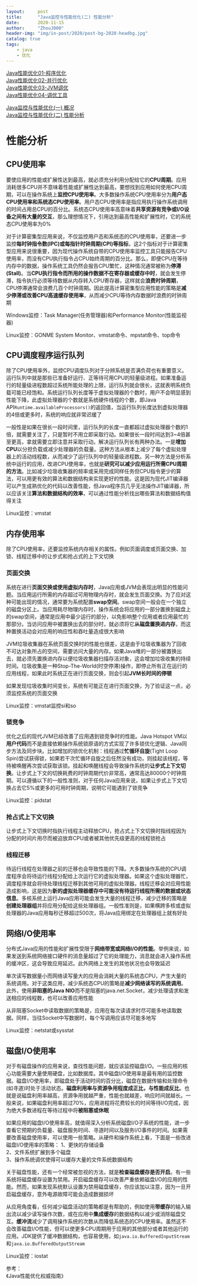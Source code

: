 ```yaml
---
layout:     post
title:      "Java监控与性能优化(二) 性能分析"
date:       2020-11-15
author:     "ZhouJ000"
header-img: "img/in-post/2020/post-bg-2020-headbg.jpg"
catalog: true
tags:
    - java
    - 优化
--- 
```


[Java性能优化01-程序优化](https://zhouj000.github.io/2019/01/06/java-optimize-01/)  
[Java性能优化02-并行优化](https://zhouj000.github.io/2019/01/08/java-optimize-02/)  
[Java性能优化03-JVM调优](https://zhouj000.github.io/2019/01/10/java-optimize-03/)  
[Java性能优化04-调优工具](https://zhouj000.github.io/2019/01/11/java-optimize-04/)  

[Java监控与性能优化(一) 概况](https://zhouj000.github.io/2020/02/04/java-monitoring-optimization-1/)  
[Java监控与性能优化(二) 性能分析](https://zhouj000.github.io/2020/11/15/java-monitoring-optimization-2/)  




# 性能分析

## CPU使用率

要使应用的性能或扩展性达到最高，就必须充分利用分配给它的**CPU周期**。应用消耗很多CPU并不意味着性能或扩展性达到最高，要想找到应用如何使用CPU周期，可以在操作系统上**监控CPU使用率**。大多数操作系统CPU使用率分为**用户态CPU使用率和系统态CPU使用率**。用户态CPU使用率是指应用执行操作系统调用的时间占用总CPU的百分比。系统态CPU使用率高意味着**共享资源有竞争或I/O设备之间有大量的交互**，那么理想情况下，引用达到最高性能和扩展性时，它的系统态CPU使用率为0%

对于计算密集型应用来说，不仅监控用户态和系统态的CPU使用率，还要进一步监控**每时钟指令数(IPC)或每指针时钟周期(CPI)等指标**，这2个指标对于计算密集型应用来说很重要，因为现代操作系统自带的CPU使用率监控工具只能报告CPU使用率，而没有CPU执行指令占CPU始终周期的百分比。那么，即便CPU在等待内存中的数据，操作系统工具仍然会报告CPU繁忙，这种情况通常被称为**停滞(Stall)**。当**CPU执行指令而所用的操作数据不在寄存器或缓存中时**，就会发生停滞，指令执行必须等待数据从内存转入CPU寄存器，这样就会**浪费时钟周期**，CPU停滞通常会浪费几百个时钟周期。因此提高计算密集型应用性能的策略是**减少停滞或改善CPU高速缓存使用率**，从而减少CPU等待内存数据时浪费的时钟周期

Windows监控：Task Manager(任务管理器)和Performance Monitor(性能监视器)

Linux监控：GONME System Monitor、vmstat命令、mpstat命令、top命令

## CPU调度程序运行队列

除了CPU使用率外，监控CPU调度队列对于分辨系统是否满负荷也有重要意义。运行队列中就是那些已准备好运行、正等待可用CPU的轻量级进程。如果准备运行的轻量级进程数超过系统所能处理的上限，运行队列就会很长，这就表明系统负载可能已经饱和。系统运行队列长度等于虚拟处理器的个数时，用户不会明显感到性能下降，此虚拟处理器的个数就是系统硬件线程的个数，即Java API`Runtime.availableProcessors()`的返回值，当运行队列长度达到虚拟处理器的4倍或更多时，系统的响应就非常迟缓了

一般性是如果在很长一段时间里，运行队列的长度一直都超过虚拟处理器个数的1倍，就需要关注了，只是暂时不用立即采取行动。如果很长一段时间达到3~4倍甚至更高，拿就需要立即注意并采取行动。解决运行队列长有两种办法。一是**增加CPU**以分担负载或减少处理器的负载量。这种方法从根本上减少了每个虚拟处理器上的活动线程数，从而减少了运行队列中的轻量级进程数。另一种方法是分析系统中运行的应用，改进CPU使用率，也就是**研究可以减少应用运行所需CPU周期的方法**。比如减少垃圾收集器的频率或采用完成同样任务但CPU指令更少的算法，可以用更有效的算法和数据结构来实现更好的性能。这是因为现代JIT编译器可以产生成熟优化的代码以改善性能，但Java程序员几乎无法操作JIT编译器，所以应该关注**算法和数据结构的效率**，可以通过性能分析找出哪些算法和数据结构值得关注

Linux监控：vmstat

## 内存使用率

除了CPU使用率，还要监控系统内存相关的属性。例如页面调度或页面交换、加锁、线程迁移中的让步式和抢占式的上下文切换

### 页面交换

系统在进行**页面交换或使用虚拟内存时**，Java应用或JVM会表现出明显的性能问题。当应用运行所需的内存超过可用物理内存时，就会发生页面交换。为了应对这种可能出现的情况，通常要为系统配置**swap空间**。swap空间一般会在一个独立的磁盘分区上。当应用耗尽物理内存时，操作系统会将应用的一部分置换到磁盘上的swap空间，通常是应用中最少运行的部分，以免影响整个应用或者应用最忙的那部分。当访问应用中被置换出去的部分时，就必须将它**从磁盘置换进内存**，而这种置换活动会对应用的响应性和吞吐量造成很大影响

JVM垃圾收集器在系统页面交换时的性能也很差，这是由于垃圾收集器为了回收不可达对象所占的空间，需要访问大量的内存。如果Java堆的一部分被置换出去，就必须先置换进内存以便垃圾收集器扫描存活对象，这会增加垃圾收集的持续时间。垃圾收集是一种Stop-The-World(时空停滞)操作，即停止所有正在运行的应用线程，如果此时系统正在进行页面交换，则会引起**JVM长时间的停顿**

如果发现垃圾收集时间变长，系统有可能正在进行页面交换，为了验证这一点，必须监控系统的页面交换

Linux监控：vmstat监控si和so

### 锁竞争

优化之后的现代JVM已经改善了应用遇到锁竞争时的性能。Java Hotspot VM以**用户代码**而不是直接依赖操作系统锁原语的方式实现了许多锁优化逻辑、Java同步方法及同步块。比如增加的锁优化机制：线程通过**忙循环自旋**(Tight Loop Spin)尝试获得锁，如果若干次忙循环自旋之后任然没有成功，则挂起该线程，等待被唤醒再次尝试获取该锁。挂起和唤醒线程会导致操作系统的**让步式上下文切换**。让步式上下文的切换耗费的时钟周期代价非常高，通常高达80000个时钟周期。可以遵循以下的一般性准则，对于任何Java应用来说，如果让步式上下文切换占去它5%或更多的可用时钟周期，说明它可能遇到了锁竞争

Linux监控：pidstat

### 抢占式上下文切换

让步式上下文切换时指执行线程主动释放CPU，抢占式上下文切换时指线程因为分配的时间片用尽而被迫放弃CPU或者被其他优先级更高的线程锁抢占

### 线程迁移

待运行线程在处理器之前的迁移也会导致性能的下降。大多数操作系统的CPU调度程序会将待运行线程分配给上次运行它的虚拟处理器。如果这个虚拟处理器忙，调度程序就会将待处理线程迁移到其他可用的虚拟处理器。线程迁移会对应用性能造成影响，这是因为**新的虚拟处理器缓存中可能没有待运行线程所需的数据或状态信息**。多核系统上运行Java应用可能会发生大量的线程迁移，减少迁移的策略是**创建处理器组**并将应用分配给这些处理器组。一般性准则是，如果横跨多核或虚拟处理器的Java应用每秒迁移超过500次，将Java应用绑定在处理器组上就有好处

## 网络I/O使用率

分布式Java应用的性能和扩展性受限于**网络带宽或网络I/O的性能**。举例来说，如果发送到系统网络接口硬件的消息量超过了它的处理能力，消息就会进入操作系统的缓冲区，这会导致应用延迟。此外网络上发生的其他状况也会导致延迟

单次读写数据量小而网络读写量大的应用会消耗大量的系统态CPU，产生大量的系统调用。对于这类应用，减少系统态CPU的策略是**减少网络读写的系统调用**。此外，使用**非阻塞的Java NIO**而不是阻塞的java.net.Socket，减少处理请求和发送相应的线程数，也可以改善应用性能

从非阻塞Socket中读取数据的策略是，应用在每次读请求时尽可能多地读取数据。同样，当往Socket中写数据时，每个写调用应该尽可能多地写

Linux监控：netstat或sysstat

## 磁盘I/O使用率

对于有磁盘操作的应用来说，查找性能问题，就应该监控磁盘I/O。一些应用的核心功能需要大量使用硬盘，比如数据库。其中磁盘I/O使用率是最有用的监控数据。磁盘I/O使用率，即磁盘处于活动时间的百分比，磁盘在数据传输和处理命令(如寻道)时处于活动状态。**磁盘利用率与资源争用程度成正比，与性能成反比**。也就是说磁盘利用率越高，资源争用就越严重，性能也就越差，响应时间就越长。一般来说，如果磁盘利用率超过70%，应用进程将花费较长的时间等待I/O完成，因为绝大多数进程在等待过程中将**被阻塞或休眠**

如果应用的磁盘I/O使用率高，就值得深入分析系统磁盘I/O子系统的性能，进一步查看它预期的负载量、磁盘服务时间、寻道时间以及服务I/O事件的时间。如果需要改善磁盘使用率，可以使用一些策略。从硬件和操作系统上看，下面是一些改进磁盘I/O使用率的策略：
1、更快的存储设备  
2、文件系统扩展到多个磁盘  
3、操作系统调优使得可以缓存大量的文件系统数据结构

关于磁盘性能，还有一个经常被忽视的方法，就是**检查磁盘缓存是否开启**。有一些系统将磁盘缓存设置为禁用。开启磁盘缓存可以改善严重依赖磁盘I/O的应用的性能。然而，如果发现系统默认设置为禁用磁盘缓存，你应该加以注意，因为一旦开启磁盘缓存，意外电源故障可能会造成数据损坏

从应用角度看，任何减少磁盘活动的策略都是有帮助的，例如使用**带缓存**的输入输出流以减少读写操作次数，或在应用中**集成缓存**的数据结构以减少或消除磁盘交互。**缓冲流**减少了调用操作系统的次数从而降低系统态的CPU使用率。虽然这不会改善磁盘I/O性能，但可以使更多CPU周期用于应用的其他部分或者其他运行的应用。JDK提供了缓冲数据结构，也容易使用，如`java.io.BufferedInputStream`和`java.io.BufferedOutputStream`

Linux监控：iostat




参考：  
《Java性能优化权威指南》  
